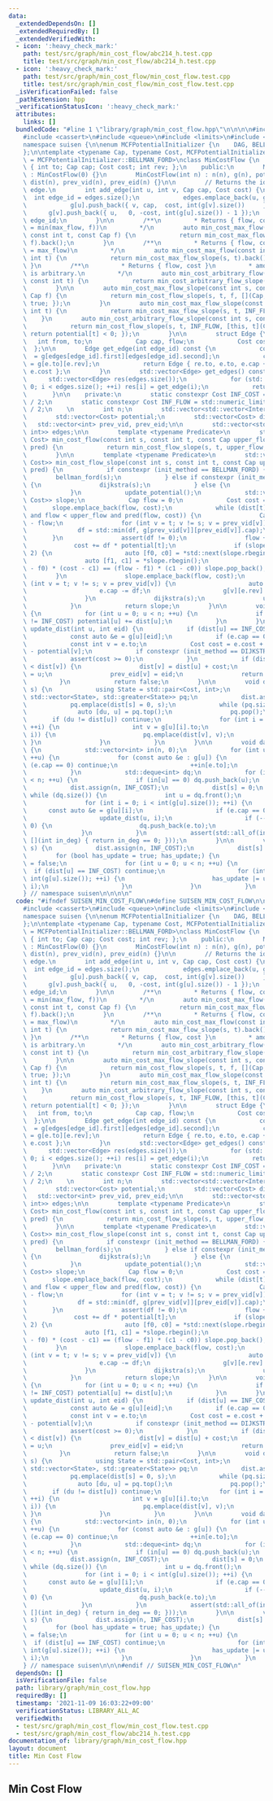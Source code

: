 ```yaml
---
data:
  _extendedDependsOn: []
  _extendedRequiredBy: []
  _extendedVerifiedWith:
  - icon: ':heavy_check_mark:'
    path: test/src/graph/min_cost_flow/abc214_h.test.cpp
    title: test/src/graph/min_cost_flow/abc214_h.test.cpp
  - icon: ':heavy_check_mark:'
    path: test/src/graph/min_cost_flow/min_cost_flow.test.cpp
    title: test/src/graph/min_cost_flow/min_cost_flow.test.cpp
  _isVerificationFailed: false
  _pathExtension: hpp
  _verificationStatusIcon: ':heavy_check_mark:'
  attributes:
    links: []
  bundledCode: "#line 1 \"library/graph/min_cost_flow.hpp\"\n\n\n\n#include <algorithm>\n\
    #include <cassert>\n#include <queue>\n#include <limits>\n#include <vector>\n\n\
    namespace suisen {\n\nenum MCFPotentialInitializer {\n    DAG, BELLMAN_FORD, DIJKSTRA\n\
    };\n\ntemplate <typename Cap, typename Cost, MCFPotentialInitializer init_method\
    \ = MCFPotentialInitializer::BELLMAN_FORD>\nclass MinCostFlow {\n    struct InternalEdge\
    \ { int to; Cap cap; Cost cost; int rev; };\n    public:\n        MinCostFlow()\
    \ : MinCostFlow(0) {}\n        MinCostFlow(int n) : n(n), g(n), potential(n, 0),\
    \ dist(n), prev_vid(n), prev_eid(n) {}\n\n        // Returns the id of created\
    \ edge.\n        int add_edge(int u, int v, Cap cap, Cost cost) {\n          \
    \  int edge_id = edges.size();\n            edges.emplace_back(u, g[u].size());\n\
    \            g[u].push_back({ v, cap,  cost, int(g[v].size())     });\n      \
    \      g[v].push_back({ u,   0, -cost, int(g[u].size()) - 1 });\n            return\
    \ edge_id;\n        }\n\n        /**\n         * Returns { flow, cost } (flow\
    \ = min(max_flow, f))\n         */\n        auto min_cost_max_flow(const int s,\
    \ const int t, const Cap f) {\n            return min_cost_max_flow_slope(s, t,\
    \ f).back();\n        }\n        /**\n         * Returns { flow, cost } (flow\
    \ = max_flow)\n         */\n        auto min_cost_max_flow(const int s, const\
    \ int t) {\n            return min_cost_max_flow_slope(s, t).back();\n       \
    \ }\n        /**\n         * Returns { flow, cost }\n         * amount of flow\
    \ is arbitrary.\n         */\n        auto min_cost_arbitrary_flow(const int s,\
    \ const int t) {\n            return min_cost_arbitrary_flow_slope(s, t).back();\n\
    \        }\n\n        auto min_cost_max_flow_slope(const int s, const int t, const\
    \ Cap f) {\n            return min_cost_flow_slope(s, t, f, [](Cap, Cost){ return\
    \ true; });\n        }\n        auto min_cost_max_flow_slope(const int s, const\
    \ int t) {\n            return min_cost_max_flow_slope(s, t, INF_FLOW);\n    \
    \    }\n        auto min_cost_arbitrary_flow_slope(const int s, const int t) {\n\
    \            return min_cost_flow_slope(s, t, INF_FLOW, [this, t](Cap, Cost){\
    \ return potential[t] < 0; });\n        }\n\n        struct Edge {\n         \
    \   int from, to;\n            Cap cap, flow;\n            Cost cost;\n      \
    \  };\n\n        Edge get_edge(int edge_id) const {\n            const auto &e\
    \  = g[edges[edge_id].first][edges[edge_id].second];\n            const auto &re\
    \ = g[e.to][e.rev];\n            return Edge { re.to, e.to, e.cap + re.cap, re.cap,\
    \ e.cost };\n        }\n        std::vector<Edge> get_edges() const {\n      \
    \      std::vector<Edge> res(edges.size());\n            for (std::size_t i =\
    \ 0; i < edges.size(); ++i) res[i] = get_edge(i);\n            return res;\n \
    \       }\n\n    private:\n        static constexpr Cost INF_COST = std::numeric_limits<Cost>::max()\
    \ / 2;\n        static constexpr Cost INF_FLOW = std::numeric_limits<Cap>::max()\
    \ / 2;\n    \n        int n;\n        std::vector<std::vector<InternalEdge>> g;\n\
    \        std::vector<Cost> potential;\n        std::vector<Cost> dist;\n     \
    \   std::vector<int> prev_vid, prev_eid;\n\n        std::vector<std::pair<int,\
    \ int>> edges;\n\n        template <typename Predicate>\n        std::pair<Cap,\
    \ Cost> min_cost_flow(const int s, const int t, const Cap upper_flow, Predicate\
    \ pred) {\n            return min_cost_flow_slope(s, t, upper_flow, pred).back();\n\
    \        }\n\n        template <typename Predicate>\n        std::vector<std::pair<Cap,\
    \ Cost>> min_cost_flow_slope(const int s, const int t, const Cap upper_flow, Predicate\
    \ pred) {\n            if constexpr (init_method == BELLMAN_FORD) {\n        \
    \        bellman_ford(s);\n            } else if constexpr (init_method == DIJKSTRA)\
    \ {\n                dijkstra(s);\n            } else {\n                dag_dp(s);\n\
    \            }\n            update_potential();\n            std::vector<std::pair<Cap,\
    \ Cost>> slope;\n            Cap flow = 0;\n            Cost cost = 0;\n     \
    \       slope.emplace_back(flow, cost);\n            while (dist[t] != INF_COST\
    \ and flow < upper_flow and pred(flow, cost)) {\n                Cap df = upper_flow\
    \ - flow;\n                for (int v = t; v != s; v = prev_vid[v]) {\n      \
    \              df = std::min(df, g[prev_vid[v]][prev_eid[v]].cap);\n         \
    \       }\n                assert(df != 0);\n                flow += df;\n   \
    \             cost += df * potential[t];\n                if (slope.size() >=\
    \ 2) {\n                    auto [f0, c0] = *std::next(slope.rbegin());\n    \
    \                auto [f1, c1] = *slope.rbegin();\n                    if ((f1\
    \ - f0) * (cost - c1) == (flow - f1) * (c1 - c0)) slope.pop_back();\n        \
    \        }\n                slope.emplace_back(flow, cost);\n                for\
    \ (int v = t; v != s; v = prev_vid[v]) {\n                    auto &e = g[prev_vid[v]][prev_eid[v]];\n\
    \                    e.cap -= df;\n                    g[v][e.rev].cap += df;\n\
    \                }\n                dijkstra(s);\n                update_potential();\n\
    \            }\n            return slope;\n        }\n\n        void update_potential()\
    \ {\n            for (int u = 0; u < n; ++u) {\n                if (potential[u]\
    \ != INF_COST) potential[u] += dist[u];\n            }\n        }\n\n        bool\
    \ update_dist(int u, int eid) {\n            if (dist[u] == INF_COST) return false;\n\
    \            const auto &e = g[u][eid];\n            if (e.cap == 0) return false;\n\
    \            const int v = e.to;\n            Cost cost = e.cost + potential[u]\
    \ - potential[v];\n            if constexpr (init_method == DIJKSTRA) {\n    \
    \            assert(cost >= 0);\n            }\n            if (dist[u] + cost\
    \ < dist[v]) {\n                dist[v] = dist[u] + cost;\n                prev_vid[v]\
    \ = u;\n                prev_eid[v] = eid;\n                return true;\n   \
    \         }\n            return false;\n        }\n\n        void dijkstra(int\
    \ s) {\n            using State = std::pair<Cost, int>;\n            std::priority_queue<State,\
    \ std::vector<State>, std::greater<State>> pq;\n            dist.assign(n, INF_COST);\n\
    \            pq.emplace(dist[s] = 0, s);\n            while (pq.size()) {\n  \
    \              auto [du, u] = pq.top();\n                pq.pop();\n         \
    \       if (du != dist[u]) continue;\n                for (int i = 0; i < int(g[u].size());\
    \ ++i) {\n                    int v = g[u][i].to;\n                    if (update_dist(u,\
    \ i)) {\n                        pq.emplace(dist[v], v);\n                   \
    \ }\n                }\n            }\n        }\n\n        void dag_dp(int s)\
    \ {\n            std::vector<int> in(n, 0);\n            for (int u = 0; u < n;\
    \ ++u) {\n                for (const auto &e : g[u]) {\n                    if\
    \ (e.cap == 0) continue;\n                    ++in[e.to];\n                }\n\
    \            }\n            std::deque<int> dq;\n            for (int u = 0; u\
    \ < n; ++u) {\n                if (in[u] == 0) dq.push_back(u);\n            }\n\
    \            dist.assign(n, INF_COST);\n            dist[s] = 0;\n           \
    \ while (dq.size()) {\n                int u = dq.front();\n                dq.pop_front();\n\
    \                for (int i = 0; i < int(g[u].size()); ++i) {\n              \
    \      const auto &e = g[u][i];\n                    if (e.cap == 0) continue;\n\
    \                    update_dist(u, i);\n                    if (--in[e.to] ==\
    \ 0) {\n                        dq.push_back(e.to);\n                    }\n \
    \               }\n            }\n            assert(std::all_of(in.begin(), in.end(),\
    \ [](int in_deg) { return in_deg == 0; }));\n        }\n\n        void bellman_ford(int\
    \ s) {\n            dist.assign(n, INF_COST);\n            dist[s] = 0;\n    \
    \        for (bool has_update = true; has_update;) {\n                has_update\
    \ = false;\n                for (int u = 0; u < n; ++u) {\n                  \
    \  if (dist[u] == INF_COST) continue;\n                    for (int i = 0; i <\
    \ int(g[u].size()); ++i) {\n                        has_update |= update_dist(u,\
    \ i);\n                    }\n                }\n            }\n        }\n};\n\
    } // namespace suisen\n\n\n\n"
  code: "#ifndef SUISEN_MIN_COST_FLOW\n#define SUISEN_MIN_COST_FLOW\n\n#include <algorithm>\n\
    #include <cassert>\n#include <queue>\n#include <limits>\n#include <vector>\n\n\
    namespace suisen {\n\nenum MCFPotentialInitializer {\n    DAG, BELLMAN_FORD, DIJKSTRA\n\
    };\n\ntemplate <typename Cap, typename Cost, MCFPotentialInitializer init_method\
    \ = MCFPotentialInitializer::BELLMAN_FORD>\nclass MinCostFlow {\n    struct InternalEdge\
    \ { int to; Cap cap; Cost cost; int rev; };\n    public:\n        MinCostFlow()\
    \ : MinCostFlow(0) {}\n        MinCostFlow(int n) : n(n), g(n), potential(n, 0),\
    \ dist(n), prev_vid(n), prev_eid(n) {}\n\n        // Returns the id of created\
    \ edge.\n        int add_edge(int u, int v, Cap cap, Cost cost) {\n          \
    \  int edge_id = edges.size();\n            edges.emplace_back(u, g[u].size());\n\
    \            g[u].push_back({ v, cap,  cost, int(g[v].size())     });\n      \
    \      g[v].push_back({ u,   0, -cost, int(g[u].size()) - 1 });\n            return\
    \ edge_id;\n        }\n\n        /**\n         * Returns { flow, cost } (flow\
    \ = min(max_flow, f))\n         */\n        auto min_cost_max_flow(const int s,\
    \ const int t, const Cap f) {\n            return min_cost_max_flow_slope(s, t,\
    \ f).back();\n        }\n        /**\n         * Returns { flow, cost } (flow\
    \ = max_flow)\n         */\n        auto min_cost_max_flow(const int s, const\
    \ int t) {\n            return min_cost_max_flow_slope(s, t).back();\n       \
    \ }\n        /**\n         * Returns { flow, cost }\n         * amount of flow\
    \ is arbitrary.\n         */\n        auto min_cost_arbitrary_flow(const int s,\
    \ const int t) {\n            return min_cost_arbitrary_flow_slope(s, t).back();\n\
    \        }\n\n        auto min_cost_max_flow_slope(const int s, const int t, const\
    \ Cap f) {\n            return min_cost_flow_slope(s, t, f, [](Cap, Cost){ return\
    \ true; });\n        }\n        auto min_cost_max_flow_slope(const int s, const\
    \ int t) {\n            return min_cost_max_flow_slope(s, t, INF_FLOW);\n    \
    \    }\n        auto min_cost_arbitrary_flow_slope(const int s, const int t) {\n\
    \            return min_cost_flow_slope(s, t, INF_FLOW, [this, t](Cap, Cost){\
    \ return potential[t] < 0; });\n        }\n\n        struct Edge {\n         \
    \   int from, to;\n            Cap cap, flow;\n            Cost cost;\n      \
    \  };\n\n        Edge get_edge(int edge_id) const {\n            const auto &e\
    \  = g[edges[edge_id].first][edges[edge_id].second];\n            const auto &re\
    \ = g[e.to][e.rev];\n            return Edge { re.to, e.to, e.cap + re.cap, re.cap,\
    \ e.cost };\n        }\n        std::vector<Edge> get_edges() const {\n      \
    \      std::vector<Edge> res(edges.size());\n            for (std::size_t i =\
    \ 0; i < edges.size(); ++i) res[i] = get_edge(i);\n            return res;\n \
    \       }\n\n    private:\n        static constexpr Cost INF_COST = std::numeric_limits<Cost>::max()\
    \ / 2;\n        static constexpr Cost INF_FLOW = std::numeric_limits<Cap>::max()\
    \ / 2;\n    \n        int n;\n        std::vector<std::vector<InternalEdge>> g;\n\
    \        std::vector<Cost> potential;\n        std::vector<Cost> dist;\n     \
    \   std::vector<int> prev_vid, prev_eid;\n\n        std::vector<std::pair<int,\
    \ int>> edges;\n\n        template <typename Predicate>\n        std::pair<Cap,\
    \ Cost> min_cost_flow(const int s, const int t, const Cap upper_flow, Predicate\
    \ pred) {\n            return min_cost_flow_slope(s, t, upper_flow, pred).back();\n\
    \        }\n\n        template <typename Predicate>\n        std::vector<std::pair<Cap,\
    \ Cost>> min_cost_flow_slope(const int s, const int t, const Cap upper_flow, Predicate\
    \ pred) {\n            if constexpr (init_method == BELLMAN_FORD) {\n        \
    \        bellman_ford(s);\n            } else if constexpr (init_method == DIJKSTRA)\
    \ {\n                dijkstra(s);\n            } else {\n                dag_dp(s);\n\
    \            }\n            update_potential();\n            std::vector<std::pair<Cap,\
    \ Cost>> slope;\n            Cap flow = 0;\n            Cost cost = 0;\n     \
    \       slope.emplace_back(flow, cost);\n            while (dist[t] != INF_COST\
    \ and flow < upper_flow and pred(flow, cost)) {\n                Cap df = upper_flow\
    \ - flow;\n                for (int v = t; v != s; v = prev_vid[v]) {\n      \
    \              df = std::min(df, g[prev_vid[v]][prev_eid[v]].cap);\n         \
    \       }\n                assert(df != 0);\n                flow += df;\n   \
    \             cost += df * potential[t];\n                if (slope.size() >=\
    \ 2) {\n                    auto [f0, c0] = *std::next(slope.rbegin());\n    \
    \                auto [f1, c1] = *slope.rbegin();\n                    if ((f1\
    \ - f0) * (cost - c1) == (flow - f1) * (c1 - c0)) slope.pop_back();\n        \
    \        }\n                slope.emplace_back(flow, cost);\n                for\
    \ (int v = t; v != s; v = prev_vid[v]) {\n                    auto &e = g[prev_vid[v]][prev_eid[v]];\n\
    \                    e.cap -= df;\n                    g[v][e.rev].cap += df;\n\
    \                }\n                dijkstra(s);\n                update_potential();\n\
    \            }\n            return slope;\n        }\n\n        void update_potential()\
    \ {\n            for (int u = 0; u < n; ++u) {\n                if (potential[u]\
    \ != INF_COST) potential[u] += dist[u];\n            }\n        }\n\n        bool\
    \ update_dist(int u, int eid) {\n            if (dist[u] == INF_COST) return false;\n\
    \            const auto &e = g[u][eid];\n            if (e.cap == 0) return false;\n\
    \            const int v = e.to;\n            Cost cost = e.cost + potential[u]\
    \ - potential[v];\n            if constexpr (init_method == DIJKSTRA) {\n    \
    \            assert(cost >= 0);\n            }\n            if (dist[u] + cost\
    \ < dist[v]) {\n                dist[v] = dist[u] + cost;\n                prev_vid[v]\
    \ = u;\n                prev_eid[v] = eid;\n                return true;\n   \
    \         }\n            return false;\n        }\n\n        void dijkstra(int\
    \ s) {\n            using State = std::pair<Cost, int>;\n            std::priority_queue<State,\
    \ std::vector<State>, std::greater<State>> pq;\n            dist.assign(n, INF_COST);\n\
    \            pq.emplace(dist[s] = 0, s);\n            while (pq.size()) {\n  \
    \              auto [du, u] = pq.top();\n                pq.pop();\n         \
    \       if (du != dist[u]) continue;\n                for (int i = 0; i < int(g[u].size());\
    \ ++i) {\n                    int v = g[u][i].to;\n                    if (update_dist(u,\
    \ i)) {\n                        pq.emplace(dist[v], v);\n                   \
    \ }\n                }\n            }\n        }\n\n        void dag_dp(int s)\
    \ {\n            std::vector<int> in(n, 0);\n            for (int u = 0; u < n;\
    \ ++u) {\n                for (const auto &e : g[u]) {\n                    if\
    \ (e.cap == 0) continue;\n                    ++in[e.to];\n                }\n\
    \            }\n            std::deque<int> dq;\n            for (int u = 0; u\
    \ < n; ++u) {\n                if (in[u] == 0) dq.push_back(u);\n            }\n\
    \            dist.assign(n, INF_COST);\n            dist[s] = 0;\n           \
    \ while (dq.size()) {\n                int u = dq.front();\n                dq.pop_front();\n\
    \                for (int i = 0; i < int(g[u].size()); ++i) {\n              \
    \      const auto &e = g[u][i];\n                    if (e.cap == 0) continue;\n\
    \                    update_dist(u, i);\n                    if (--in[e.to] ==\
    \ 0) {\n                        dq.push_back(e.to);\n                    }\n \
    \               }\n            }\n            assert(std::all_of(in.begin(), in.end(),\
    \ [](int in_deg) { return in_deg == 0; }));\n        }\n\n        void bellman_ford(int\
    \ s) {\n            dist.assign(n, INF_COST);\n            dist[s] = 0;\n    \
    \        for (bool has_update = true; has_update;) {\n                has_update\
    \ = false;\n                for (int u = 0; u < n; ++u) {\n                  \
    \  if (dist[u] == INF_COST) continue;\n                    for (int i = 0; i <\
    \ int(g[u].size()); ++i) {\n                        has_update |= update_dist(u,\
    \ i);\n                    }\n                }\n            }\n        }\n};\n\
    } // namespace suisen\n\n\n#endif // SUISEN_MIN_COST_FLOW\n"
  dependsOn: []
  isVerificationFile: false
  path: library/graph/min_cost_flow.hpp
  requiredBy: []
  timestamp: '2021-11-09 16:03:22+09:00'
  verificationStatus: LIBRARY_ALL_AC
  verifiedWith:
  - test/src/graph/min_cost_flow/min_cost_flow.test.cpp
  - test/src/graph/min_cost_flow/abc214_h.test.cpp
documentation_of: library/graph/min_cost_flow.hpp
layout: document
title: Min Cost Flow
---
```

## Min Cost Flow